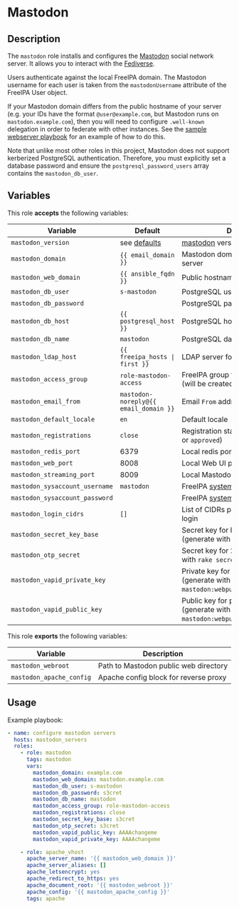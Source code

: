 Mastodon
========

Description
-----------

The `mastodon` role installs and configures the [Mastodon](https://github.com/mastodon/mastodon)
social network server. It allows you to interact with the [Fediverse](https://joinmastodon.org/).

Users authenticate against the local FreeIPA domain. The Mastodon username
for each user is taken from the `mastodonUsername` attribute of the FreeIPA
User object.

If your Mastodon domain differs from the public hostname of your server
(e.g. your IDs have the format `@user@example.com`, but Mastodon runs on
`mastodon.example.com`), then you will need to configure `.well-known` delegation
in order to federate with other instances. See the [sample webserver playbook](../../playbooks/webserver_public_example.yml)
for an example of how to do this.

Note that unlike most other roles in this project, Mastodon does not support
kerberized PostgreSQL authentication. Therefore, you must explicitly set a
database password and ensure the `postgresql_password_users` array contains
the `mastodon_db_user`.


Variables
---------

This role **accepts** the following variables:

Variable                       | Default                               | Description
-------------------------------|---------------------------------------|------------
`mastodon_version`             | see [defaults](defaults/main.yml)     | [mastodon](https://github.com/mastodon/mastodon) version to install
`mastodon_domain`              | `{{ email_domain }}`                  | Mastodon domain served by this server
`mastodon_web_domain`          | `{{ ansible_fqdn }}`                  | Public hostname for the web UI
`mastodon_db_user`             | `s-mastodon`                          | PostgreSQL username
`mastodon_db_password`         | &nbsp;                                | PostgreSQL password
`mastodon_db_host`             | `{{ postgresql_host }}`               | PostgreSQL host
`mastodon_db_name`             | `mastodon`                            | PostgreSQL database name
`mastodon_ldap_host`           | `{{ freeipa_hosts \| first }}`        | LDAP server for user authentication
`mastodon_access_group`        | `role-mastodon-access`                | FreeIPA group for Mastodon users (will be created)
`mastodon_email_from`          | `mastodon-noreply@{{ email_domain }}` | Email `From` address
`mastodon_default_locale`      | `en`                                  | Default locale
`mastodon_registrations`       | `close`                               | Registration status (either `close`, `open`, or `approved`)
`mastodon_redis_port`          | 6379                                  | Local redis port
`mastodon_web_port`            | 8008                                  | Local Web UI port
`mastodon_streaming_port`      | 8009                                  | Local Mastodon streaming port
`mastodon_sysaccount_username` | `mastodon`                            | FreeIPA [system account](../freeipa_system_account/) username
`mastodon_sysaccount_password` | &nbsp;                                | FreeIPA [system account](../freeipa_system_account/) password
`mastodon_login_cidrs`         | `[]`                                  | List of CIDRs permitted to attempt login
`mastodon_secret_key_base`     | &nbsp;                                | Secret key for browser sessions (generate with `rake secret`)
`mastodon_otp_secret`          | &nbsp;                                | Secret key for 2-factor auth (generate with `rake secret`)
`mastodon_vapid_private_key`   | &nbsp;                                | Private key for push notifications (generate with `rake mastodon:webpush:generate_vapid_key`)
`mastodon_vapid_public_key`    | &nbsp;                                | Public key for push notifications (generate with `rake mastodon:webpush:generate_vapid_key`)


This role **exports** the following variables:

Variable                 | Description
-------------------------|------------
`mastodon_webroot`       | Path to Mastodon public web directory
`mastodon_apache_config` | Apache config block for reverse proxy


Usage
-----

Example playbook:

```yaml
- name: configure mastodon servers
  hosts: mastodon_servers
  roles:
    - role: mastodon
      tags: mastodon
      vars:
        mastodon_domain: example.com
        mastodon_web_domain: mastodon.example.com
        mastodon_db_user: s-mastodon
        mastodon_db_password: s3cret
        mastodon_db_name: mastodon
        mastodon_access_group: role-mastodon-access
        mastodon_registrations: close
        mastodon_secret_key_base: s3cret
        mastodon_otp_secret: s3cret
        mastodon_vapid_public_key: AAAAchangeme
        mastodon_vapid_private_key: AAAAchangeme

    - role: apache_vhost
      apache_server_name: '{{ mastodon_web_domain }}'
      apache_server_aliases: []
      apache_letsencrypt: yes
      apache_redirect_to_https: yes
      apache_document_root: '{{ mastodon_webroot }}'
      apache_config: '{{ mastodon_apache_config }}'
      tags: apache
```
